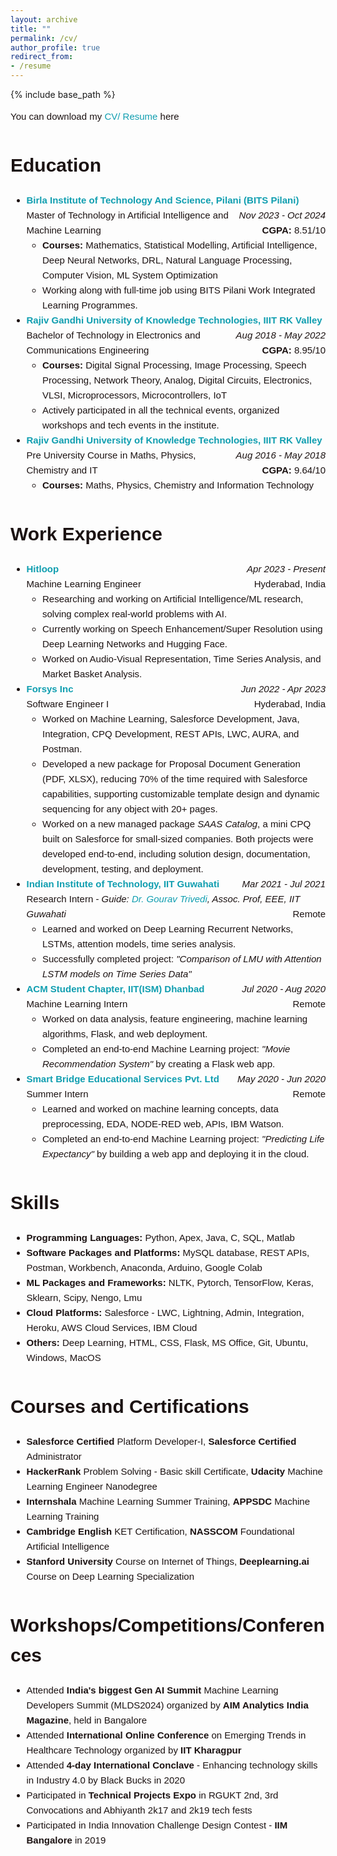 ```yaml
---
layout: archive
title: ""
permalink: /cv/
author_profile: true
redirect_from:
- /resume
---
```


{% include base_path %}
<style>
.content-container {
  font-size: 15px;
  color: #1B1212;
  line-height: 1.6;
}
.content-container a {
  text-decoration: none;
  color: #4040FF;
}
.content-container a:hover {
  text-decoration: underline;
}
.logo-container {
  display: flex;
  flex-wrap: wrap;
  justify-content: space-between;
  margin: 20px 0;
}
.logo-item {
  text-align: center;
  margin: 10px;
}
.logo-item img {
  width: 100px;
  height: 100px;
  margin-bottom: 10px;
}
.logo-item p {
  font-size: 14px;
  color: #1B1212;
}
.updates-list {
  list-style-type: none;
  padding: 0;
}
.updates-list li {
  margin: 10px 0;
}
.updates-list a {
  color: #4040FF;
  text-decoration: none;
}
.updates-list a:hover {
  text-decoration: underline;
}
.updates-list, h3, p {
  font-size: 14px;
}
</style>
<style>
.research-interest {
  background-color: #f3f6f4; /* Light grey */
  padding: 10px;
  border-radius: 5px;
  transition: background-color 0.3s ease; /* Smooth transition for background color */
}

.research-interest:hover {
  background-color: #d0d0d0; /* Deeper grey on hover */
}
</style>

<div class="content-container">

<div class="content-container" style="font-family: Arial, sans-serif; line-height: 1.6;">

  <p style="font-size: 15px;">You can download my <a href="https://www.bits-pilani.ac.in/" style="color: rgb(16, 158, 176); text-decoration: none;">CV/ Resume</a> here</p>

<h1 id="education">Education</h1>

<ul>
    <li>
        <strong><a href="https://www.bits-pilani.ac.in/" style="color: rgb(16, 158, 176); text-decoration: none;">Birla Institute of Technology And Science, Pilani (BITS Pilani)</a></strong>
        <span style="float: right; font-style: italic;">Nov 2023 - Oct 2024</span><br>
        Master of Technology in Artificial Intelligence and Machine Learning<span style="float: right;"><strong>CGPA:</strong> 8.51/10</span>
        <br>
        <ul>
            <li><strong>Courses:</strong> Mathematics, Statistical Modelling, Artificial Intelligence, Deep Neural Networks, DRL, Natural Language Processing, Computer Vision, ML System Optimization</li>
            <li>Working along with full-time job using BITS Pilani Work Integrated Learning Programmes.</li>
        </ul>
    </li>
    
  <li>
        <strong><a href="https://www.rguktrkv.ac.in/" style="color: rgb(16, 158, 176); text-decoration: none;">Rajiv Gandhi University of Knowledge Technologies, IIIT RK Valley</a></strong>
        <span style="float: right; font-style: italic;">Aug 2018 - May 2022</span><br>
        Bachelor of Technology in Electronics and Communications Engineering<span style="float: right;"><strong>CGPA:</strong> 8.95/10</span><br>
        <ul>
            <li><strong>Courses:</strong> Digital Signal Processing, Image Processing, Speech Processing, Network Theory, Analog, Digital Circuits, Electronics, VLSI, Microprocessors, Microcontrollers, IoT</li>
            <li>Actively participated in all the technical events, organized workshops and tech events in the institute.</li>
        </ul>
    </li>
    
  <li>
        <strong><a href="https://www.rguktrkv.ac.in/" style="color: rgb(16, 158, 176); text-decoration: none;">Rajiv Gandhi University of Knowledge Technologies, IIIT RK Valley</a></strong>
        <span style="float: right; font-style: italic;">Aug 2016 - May 2018</span><br>
        Pre University Course in Maths, Physics, Chemistry and IT<span style="float: right;"><strong>CGPA:</strong> 9.64/10</span><br>
        <ul>
            <li><strong>Courses:</strong> Maths, Physics, Chemistry and Information Technology</li>
        </ul>
    </li>
</ul>

<h1 id="work-experience">Work Experience</h1>
<ul>
    <li>
        <strong><a href="https://www.hitloop.it/" style="color: rgb(16, 158, 176); text-decoration: none;">Hitloop</a></strong>
        <span style="float: right; font-style: italic;">Apr 2023 - Present</span><br>
        Machine Learning Engineer <span style="float: right;">Hyderabad, India</span><br>
        <ul>
            <li>Researching and working on Artificial Intelligence/ML research, solving complex real-world problems with AI.</li>
            <li>Currently working on Speech Enhancement/Super Resolution using Deep Learning Networks and Hugging Face.</li>
            <li>Worked on Audio-Visual Representation, Time Series Analysis, and Market Basket Analysis.</li>
        </ul>
    </li>
    
  <li>
        <strong><a href="https://www.forsysinc.com/" style="color: rgb(16, 158, 176); text-decoration: none;">Forsys Inc</a></strong>
        <span style="float: right; font-style: italic;">Jun 2022 - Apr 2023</span><br>
        Software Engineer I <span style="float: right;">Hyderabad, India</span><br>
        <ul>
            <li>Worked on Machine Learning, Salesforce Development, Java, Integration, CPQ Development, REST APIs, LWC, AURA, and Postman.</li>
            <li>Developed a new package for Proposal Document Generation (PDF, XLSX), reducing 70% of the time required with Salesforce capabilities, supporting customizable template design and dynamic sequencing for any object with 20+ pages.</li>
            <li>Worked on a new managed package <em>SAAS Catalog</em>, a mini CPQ built on Salesforce for small-sized companies. Both projects were developed end-to-end, including solution design, documentation, development, testing, and deployment.</li>
        </ul>
    </li>

  <li>
        <strong><a href="https://www.iitg.ac.in/" style="color: rgb(16, 158, 176); text-decoration: none;">Indian Institute of Technology, IIT Guwahati</a></strong>
        <span style="float: right; font-style: italic;">Mar 2021 - Jul 2021</span><br>
        Research Intern - <em>Guide: <a href="https://www.iitg.ac.in/eee/faculty_profile.php?name=grt" style="color: rgb(16, 158, 176); text-decoration: none;"> Dr. Gourav Trivedi</a>, Assoc. Prof, EEE, IIT Guwahati</em><span style="float: right;">Remote</span><br>
        <ul>
            <li>Learned and worked on Deep Learning Recurrent Networks, LSTMs, attention models, time series analysis.</li>
            <li>Successfully completed project: <em>"Comparison of LMU with Attention LSTM models on Time Series Data"</em></li>
        </ul>
    </li>
    
  <li>
        <strong><a href="https://iitism.acm.org/" style="color: rgb(16, 158, 176); text-decoration: none;">ACM Student Chapter, IIT(ISM) Dhanbad</a></strong>
        <span style="float: right; font-style: italic;">Jul 2020 - Aug 2020</span><br>
        Machine Learning Intern<span style="float: right;">Remote</span><br>
        <ul>
            <li>Worked on data analysis, feature engineering, machine learning algorithms, Flask, and web deployment.</li>
            <li>Completed an end-to-end Machine Learning project: <em>"Movie Recommendation System"</em> by creating a Flask web app.</li>
        </ul>
    </li>
    
  <li>
        <strong><a href="https://www.thesmartbridge.com/" style="color: rgb(16, 158, 176); text-decoration: none;">Smart Bridge Educational Services Pvt. Ltd</a></strong>
        <span style="float: right; font-style: italic;">May 2020 - Jun 2020</span><br>
        Summer Intern<span style="float: right;">Remote</span><br>
        <ul>
            <li>Learned and worked on machine learning concepts, data preprocessing, EDA, NODE-RED web, APIs, IBM Watson.</li>
            <li>Completed an end-to-end Machine Learning project: <em>"Predicting Life Expectancy"</em> by building a web app and deploying it in the cloud.</li>
        </ul>
    </li>
</ul>

<h1 id="skills">Skills</h1>
<ul>
    <li><strong>Programming Languages:</strong> Python, Apex, Java, C, SQL, Matlab</li>
    <li><strong>Software Packages and Platforms:</strong> MySQL database, REST APIs, Postman, Workbench, Anaconda, Arduino, Google Colab</li>
    <li><strong>ML Packages and Frameworks:</strong> NLTK, Pytorch, TensorFlow, Keras, Sklearn, Scipy, Nengo, Lmu</li>
    <li><strong>Cloud Platforms:</strong> Salesforce - LWC, Lightning, Admin, Integration, Heroku, AWS Cloud Services, IBM Cloud</li>
    <li><strong>Others:</strong> Deep Learning, HTML, CSS, Flask, MS Office, Git, Ubuntu, Windows, MacOS</li>
</ul>

<h1 id="courses-certifications">Courses and Certifications</h1>
<ul>
    <li><strong>Salesforce Certified</strong> Platform Developer-I, <strong>Salesforce Certified</strong> Administrator</li>
    <li><strong>HackerRank</strong> Problem Solving - Basic skill Certificate, <strong>Udacity</strong> Machine Learning Engineer Nanodegree</li>
    <li><strong>Internshala</strong> Machine Learning Summer Training, <strong>APPSDC</strong> Machine Learning Training</li>
    <li><strong>Cambridge English</strong> KET Certification, <strong>NASSCOM</strong> Foundational Artificial Intelligence</li>
    <li><strong>Stanford University</strong> Course on Internet of Things, <strong>Deeplearning.ai</strong> Course on Deep Learning Specialization</li>
</ul>

<h1 id="workshops-conferences">Workshops/Competitions/Conferences</h1>
<ul>
    <li>Attended <strong>India's biggest Gen AI Summit</strong> Machine Learning Developers Summit (MLDS2024) organized by <strong>AIM Analytics India Magazine</strong>, held in Bangalore</li>
    <li>Attended <strong>International Online Conference</strong> on Emerging Trends in Healthcare Technology organized by <strong>IIT Kharagpur</strong></li>
    <li>Attended <strong>4-day International Conclave</strong> - Enhancing technology skills in Industry 4.0 by Black Bucks in 2020</li>
    <li>Participated in <strong>Technical Projects Expo</strong> in RGUKT 2nd, 3rd Convocations and Abhiyanth 2k17 and 2k19 tech fests</li>
    <li>Participated in India Innovation Challenge Design Contest - <strong>IIM Bangalore</strong> in 2019</li>
</ul>

